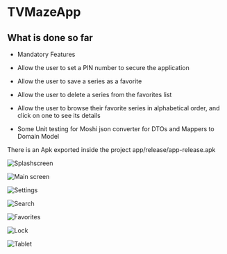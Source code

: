 # TVMazeApp

## What is done so far

* Mandatory Features

* Allow the user to set a PIN number to secure the application

* Allow the user to save a series as a favorite

* Allow the user to delete a series from the favorites list

* Allow the user to browse their favorite series in alphabetical order, and click on one to
  see its details

* Some Unit testing for Moshi json converter for DTOs and Mappers to Domain Model



There is an Apk exported inside the project app/release/app-release.apk



![Splashscreen](screenshots/splash.png)

![Main screen](screenshots/main_screen.png)

![Settings](screenshots/settings.png)

![Search](screenshots/search.png)

![Favorites](screenshots/favorites.png)

![Lock](screenshots/lock.png)

![Tablet](screenshots/tablet.png)